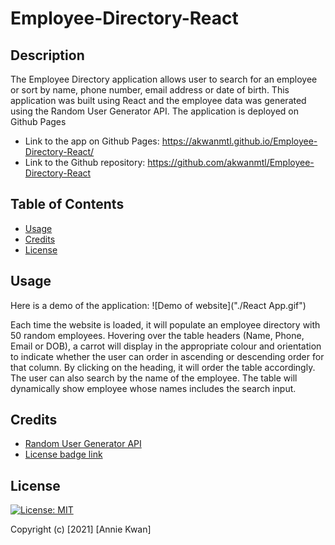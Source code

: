 # Employee-Directory-React

## Description
The Employee Directory application allows user to search for an employee or sort by name, phone number, email address or date of birth. This application was built using React and the employee data was generated using the Random User Generator API. The application is deployed on Github Pages

* Link to the app on Github Pages: https://akwanmtl.github.io/Employee-Directory-React/
* Link to the Github repository: https://github.com/akwanmtl/Employee-Directory-React


## Table of Contents

* [Usage](#usage)
* [Credits](#credits)
* [License](#license)

## Usage 

Here is a demo of the application:
![Demo of website]("./React App.gif")

Each time the website is loaded, it will populate an employee directory with 50 random employees. Hovering over the table headers (Name, Phone, Email or DOB), a carrot will display in the appropriate colour and orientation to indicate whether the user can order in ascending or descending order for that column. By clicking on the heading, it will order the table accordingly. The user can also search by the name of the employee. The table will dynamically show employee whose names includes the search input.


## Credits

* [Random User Generator API](https://randomuser.me/)
* [License badge link](https://gist.github.com/lukas-h/2a5d00690736b4c3a7ba)

## License

[![License: MIT](https://img.shields.io/badge/License-MIT-yellow.svg)](https://opensource.org/licenses/MIT)

Copyright (c) [2021] [Annie Kwan]